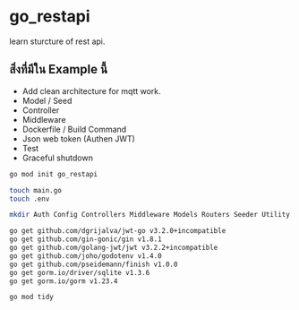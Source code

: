 # go_restapi
learn sturcture of rest api.

## สิ่งที่มีใน Example นี้

- Add clean architecture for mqtt work.
- Model / Seed
- Controller
- Middleware
- Dockerfile / Build Command
- Json web token (Authen JWT)
- Test
- Graceful shutdown

```sh
go mod init go_restapi
```

```sh
touch main.go
touch .env
```

```sh
mkdir Auth Config Controllers Middleware Models Routers Seeder Utility
```

```sh
go get github.com/dgrijalva/jwt-go v3.2.0+incompatible
go get github.com/gin-gonic/gin v1.8.1
go get github.com/golang-jwt/jwt v3.2.2+incompatible
go get github.com/joho/godotenv v1.4.0
go get github.com/pseidemann/finish v1.0.0
go get gorm.io/driver/sqlite v1.3.6
go get gorm.io/gorm v1.23.4
```

```sh
go mod tidy
```